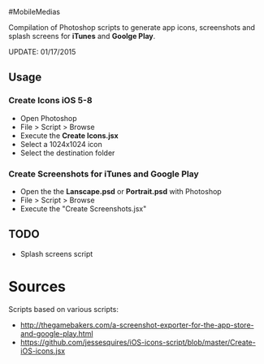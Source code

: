 #MobileMedias

Compilation of Photoshop scripts to generate app icons, screenshots and splash screens for **iTunes** and **Goolge Play**.

UPDATE: 01/17/2015

## Usage

### Create Icons iOS 5-8

* Open Photoshop
* File > Script > Browse
* Execute the **Create Icons.jsx**
* Select a 1024x1024 icon
* Select the destination folder

### Create Screenshots for iTunes and Google Play
* Open the the **Lanscape.psd** or **Portrait.psd** with Photoshop
* File > Script > Browse
* Execute the "Create Screenshots.jsx"

## TODO

* Splash screens script

# Sources

Scripts based on various scripts:

* http://thegamebakers.com/a-screenshot-exporter-for-the-app-store-and-google-play.html
* https://github.com/jessesquires/iOS-icons-script/blob/master/Create-iOS-icons.jsx